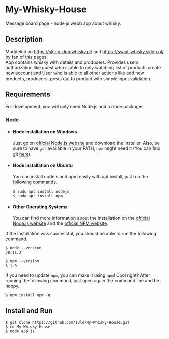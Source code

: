 # My-Whisky-House
Message board page - node js webb app about whisky. 

## Description
Moddeled on https://sklep-domwhisky.pl/ and https://swiat-whisky.sklep.pl/ by fan of this pages.  
App contains whisky with details and producers. Provides users authorization like guest who is able to only watching list of products,create new account and User who is able to all other actions like add new products, producers, posts dut to product with simple input validation.

## Requirements

For development, you will only need Node.js and a node packages.

### Node
- #### Node installation on Windows

  Just go on [official Node.js website](https://nodejs.org/) and download the installer.
Also, be sure to have `git` available in your PATH, `npm` might need it (You can find git [here](https://git-scm.com/)).

- #### Node installation on Ubuntu

  You can install nodejs and npm easily with apt install, just run the following commands.

      $ sudo apt install nodejs
      $ sudo apt install npm

- #### Other Operating Systems
  You can find more information about the installation on the [official Node.js website](https://nodejs.org/) and the [official NPM website](https://npmjs.org/).

If the installation was successful, you should be able to run the following command.

    $ node --version
    v8.11.3

    $ npm --version
    6.1.0

If you need to update `npm`, you can make it using `npm`! Cool right? After running the following command, just open again the command line and be happy.

    $ npm install npm -g

###

## Install and Run

    $ git clone https://github.com/I3ld/My-Whisky-House.git
    $ cd My-Whisky-House
    $ node app.js
    
